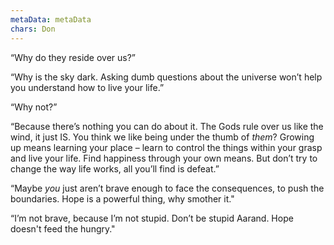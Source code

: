 ```yaml
---
metaData: metaData
chars: Don
---
```


“Why do they reside over us?” 

“Why is the sky dark. Asking dumb questions about the universe won’t help you understand how to live your life.”

“Why not?”

“Because there’s nothing you can do about it. The Gods rule over us like the wind, it just IS. You think we like being under the thumb of *them*? Growing up means learning your place – learn to control the things within your grasp and live your life. Find happiness through your own means. But don’t try to change the way life works, all you’ll find is defeat.”

“Maybe *you* just aren’t brave enough to face the consequences, to push the boundaries. Hope is a powerful thing, why smother it."

“I’m not brave, because I’m not stupid. Don’t be stupid Aarand. Hope doesn't feed the hungry."